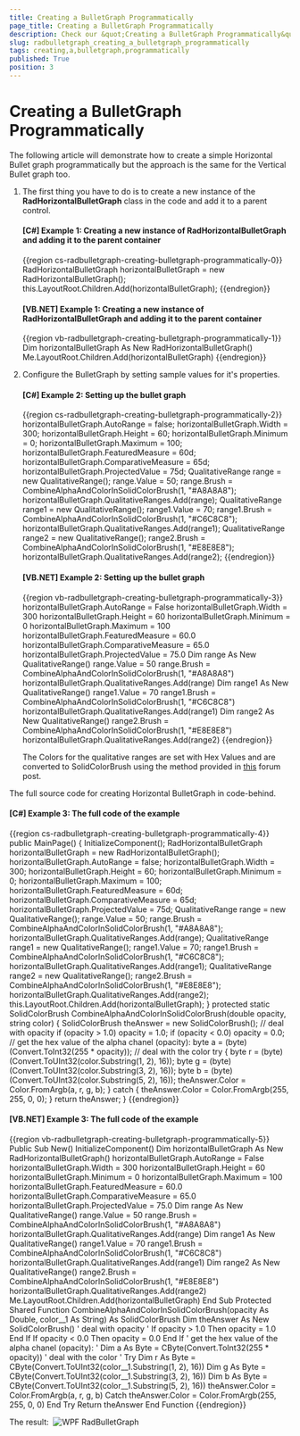 ```yaml
---
title: Creating a BulletGraph Programmatically
page_title: Creating a BulletGraph Programmatically
description: Check our &quot;Creating a BulletGraph Programmatically&quot; documentation article for the RadBulletGraph {{ site.framework_name }} control.
slug: radbulletgraph_creating_a_bulletgraph_programmatically
tags: creating,a,bulletgraph,programmatically
published: True
position: 3
---
```


# Creating a BulletGraph Programmatically

The following article will demonstrate how to create a simple Horizontal Bullet graph programmatically but the approach is the same for the Vertical Bullet graph too.

1. The first thing you have to do is to create a new instance of the __RadHorizontalBulletGraph__ class in the code and add it to a parent control.

	#### __[C#] Example 1: Creating a new instance of RadHorizontalBulletGraph and adding it to the parent container__  
	{{region cs-radbulletgraph-creating-bulletgraph-programmatically-0}}
		RadHorizontalBulletGraph horizontalBulletGraph = new RadHorizontalBulletGraph();
		this.LayoutRoot.Children.Add(horizontalBulletGraph);
	{{endregion}}

	#### __[VB.NET] Example 1: Creating a new instance of RadHorizontalBulletGraph and adding it to the parent container__  
	{{region vb-radbulletgraph-creating-bulletgraph-programmatically-1}}
		Dim horizontalBulletGraph As New RadHorizontalBulletGraph()
		Me.LayoutRoot.Children.Add(horizontalBulletGraph)
	{{endregion}}

2. Configure the BulletGraph by setting sample values for it's properties.

	#### __[C#] Example 2: Setting up the bullet graph__  
	{{region cs-radbulletgraph-creating-bulletgraph-programmatically-2}}
		horizontalBulletGraph.AutoRange = false;
		horizontalBulletGraph.Width = 300;
		horizontalBulletGraph.Height = 60;
		horizontalBulletGraph.Minimum = 0;
		horizontalBulletGraph.Maximum = 100;
		horizontalBulletGraph.FeaturedMeasure = 60d;
		horizontalBulletGraph.ComparativeMeasure = 65d;
		horizontalBulletGraph.ProjectedValue = 75d;
		QualitativeRange range = new QualitativeRange();
		range.Value = 50;
		range.Brush = CombineAlphaAndColorInSolidColorBrush(1, "#A8A8A8");
		horizontalBulletGraph.QualitativeRanges.Add(range);
		QualitativeRange range1 = new QualitativeRange();
		range1.Value = 70;
		range1.Brush = CombineAlphaAndColorInSolidColorBrush(1, "#C6C8C8");
		horizontalBulletGraph.QualitativeRanges.Add(range1);
		QualitativeRange range2 = new QualitativeRange();
		range2.Brush = CombineAlphaAndColorInSolidColorBrush(1, "#E8E8E8");
		horizontalBulletGraph.QualitativeRanges.Add(range2);
	{{endregion}}

	#### __[VB.NET] Example 2: Setting up the bullet graph__  
	{{region vb-radbulletgraph-creating-bulletgraph-programmatically-3}}
		horizontalBulletGraph.AutoRange = False
		horizontalBulletGraph.Width = 300
		horizontalBulletGraph.Height = 60
		horizontalBulletGraph.Minimum = 0
		horizontalBulletGraph.Maximum = 100
		horizontalBulletGraph.FeaturedMeasure = 60.0
		horizontalBulletGraph.ComparativeMeasure = 65.0
		horizontalBulletGraph.ProjectedValue = 75.0
		Dim range As New QualitativeRange()
		range.Value = 50
		range.Brush = CombineAlphaAndColorInSolidColorBrush(1, "#A8A8A8")
		horizontalBulletGraph.QualitativeRanges.Add(range)
		Dim range1 As New QualitativeRange()
		range1.Value = 70
		range1.Brush = CombineAlphaAndColorInSolidColorBrush(1, "#C6C8C8")
		horizontalBulletGraph.QualitativeRanges.Add(range1)
		Dim range2 As New QualitativeRange()
		range2.Brush = CombineAlphaAndColorInSolidColorBrush(1, "#E8E8E8")
		horizontalBulletGraph.QualitativeRanges.Add(range2)
	{{endregion}}

	The Colors for the qualitative ranges are set with Hex Values and are converted to SolidColorBrush using the method provided in [this](http://forums.silverlight.net/forums/p/24190/488858.aspx) forum post.

The full source code for creating Horizontal BulletGraph in code-behind.

#### __[C#] Example 3: The full code of the example__  
{{region cs-radbulletgraph-creating-bulletgraph-programmatically-4}}
	public MainPage()
	{
	    InitializeComponent();
	    RadHorizontalBulletGraph horizontalBulletGraph = new RadHorizontalBulletGraph();
	    horizontalBulletGraph.AutoRange = false;
	    horizontalBulletGraph.Width = 300;
	    horizontalBulletGraph.Height = 60;
	    horizontalBulletGraph.Minimum = 0;
	    horizontalBulletGraph.Maximum = 100;
	    horizontalBulletGraph.FeaturedMeasure = 60d;
	    horizontalBulletGraph.ComparativeMeasure = 65d;
	    horizontalBulletGraph.ProjectedValue = 75d;
	    QualitativeRange range = new QualitativeRange();
	    range.Value = 50;
	    range.Brush = CombineAlphaAndColorInSolidColorBrush(1, "#A8A8A8");
	    horizontalBulletGraph.QualitativeRanges.Add(range);
	    QualitativeRange range1 = new QualitativeRange();
	    range1.Value = 70;
	    range1.Brush = CombineAlphaAndColorInSolidColorBrush(1, "#C6C8C8");
	    horizontalBulletGraph.QualitativeRanges.Add(range1);
	    QualitativeRange range2 = new QualitativeRange();
	    range2.Brush = CombineAlphaAndColorInSolidColorBrush(1, "#E8E8E8");
	    horizontalBulletGraph.QualitativeRanges.Add(range2);
	    this.LayoutRoot.Children.Add(horizontalBulletGraph);
	}
	protected static SolidColorBrush CombineAlphaAndColorInSolidColorBrush(double opacity, string color)
	{
	    SolidColorBrush theAnswer = new SolidColorBrush();
	    // deal with opacity
	    if (opacity > 1.0)
	        opacity = 1.0;
	    if (opacity < 0.0)
	        opacity = 0.0;
	    // get the hex value of the alpha chanel (opacity):
	    byte a = (byte)(Convert.ToInt32(255 * opacity));
	    // deal with the color
	    try
	    {
	        byte r = (byte)(Convert.ToUInt32(color.Substring(1, 2), 16));
	        byte g = (byte)(Convert.ToUInt32(color.Substring(3, 2), 16));
	        byte b = (byte)(Convert.ToUInt32(color.Substring(5, 2), 16));
	        theAnswer.Color = Color.FromArgb(a, r, g, b);
	    }
	    catch
	    {
	        theAnswer.Color = Color.FromArgb(255, 255, 0, 0);
	    }
	    return theAnswer;
	}
{{endregion}}

#### __[VB.NET] Example 3: The full code of the example__  
{{region vb-radbulletgraph-creating-bulletgraph-programmatically-5}}
	Public Sub New()
	    InitializeComponent()
	    Dim horizontalBulletGraph As New RadHorizontalBulletGraph()
	    horizontalBulletGraph.AutoRange = False
	    horizontalBulletGraph.Width = 300
	    horizontalBulletGraph.Height = 60
	    horizontalBulletGraph.Minimum = 0
	    horizontalBulletGraph.Maximum = 100
	    horizontalBulletGraph.FeaturedMeasure = 60.0
	    horizontalBulletGraph.ComparativeMeasure = 65.0
	    horizontalBulletGraph.ProjectedValue = 75.0
	    Dim range As New QualitativeRange()
	    range.Value = 50
	    range.Brush = CombineAlphaAndColorInSolidColorBrush(1, "#A8A8A8")
	    horizontalBulletGraph.QualitativeRanges.Add(range)
	    Dim range1 As New QualitativeRange()
	    range1.Value = 70
	    range1.Brush = CombineAlphaAndColorInSolidColorBrush(1, "#C6C8C8")
	    horizontalBulletGraph.QualitativeRanges.Add(range1)
	    Dim range2 As New QualitativeRange()
	    range2.Brush = CombineAlphaAndColorInSolidColorBrush(1, "#E8E8E8")
	    horizontalBulletGraph.QualitativeRanges.Add(range2)
	    Me.LayoutRoot.Children.Add(horizontalBulletGraph)
	End Sub
	Protected Shared Function CombineAlphaAndColorInSolidColorBrush(opacity As Double, color__1 As String) As SolidColorBrush
	    Dim theAnswer As New SolidColorBrush()
	    ' deal with opacity '
	    If opacity > 1.0 Then
	        opacity = 1.0
	    End If
	    If opacity < 0.0 Then
	        opacity = 0.0
	    End If
	    ' get the hex value of the alpha chanel (opacity): '
	    Dim a As Byte = CByte(Convert.ToInt32(255 * opacity))
	    ' deal with the color '
	    Try
	        Dim r As Byte = CByte(Convert.ToUInt32(color__1.Substring(1, 2), 16))
	        Dim g As Byte = CByte(Convert.ToUInt32(color__1.Substring(3, 2), 16))
	        Dim b As Byte = CByte(Convert.ToUInt32(color__1.Substring(5, 2), 16))
	        theAnswer.Color = Color.FromArgb(a, r, g, b)
	    Catch
	        theAnswer.Color = Color.FromArgb(255, 255, 0, 0)
	    End Try
	    Return theAnswer
	End Function
{{endregion}}

The result: 
![WPF RadBulletGraph ](images/radbulletgraph_databinding.PNG)